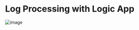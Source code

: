 # Log Processing with Logic App 

![image](https://github.com/dcucereavii-ms/log-processing-with-logicapp/assets/82041010/445b270f-db4e-45ae-ba95-e48960e45703)


